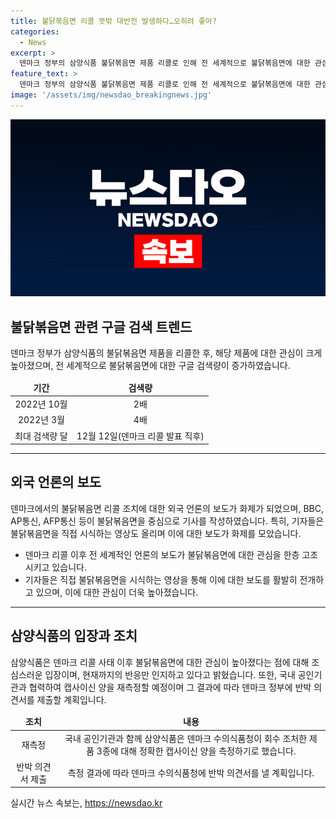 ```yaml
---
title: 불닭볶음면 리콜 뜻밖 대반전 발생하다…오히려 좋아?
categories:
  - News
excerpt: >
  덴마크 정부의 삼양식품 불닭볶음면 제품 리콜로 인해 전 세계적으로 불닭볶음면에 대한 관심이 높아지고 있다. 구글 검색 트렌드에 따르면 이달에 역대 최고치를 기록하며 덴마크의 리콜 발표 이후 특히 높아졌다. 불닭볶음면은 BBC, AP통신, AFP통신 등 외신에서 다뤄지며, 덴마크에서의 리콜로 불닭볶음면이 화제를 모으고 있다. 이에 삼양식품은 관련하여 주의를 당부하며, 국내 공인기관과 함께 덴마크 수의식품청이 회수 조치한 제품 3종에 대한 캡사이신양 측정 결과를 기다리고 있다.
feature_text: >
  덴마크 정부의 삼양식품 불닭볶음면 제품 리콜로 인해 전 세계적으로 불닭볶음면에 대한 관심이 높아지고 있다. 구글 검색 트렌드에 따르면 이달에 역대 최고치를 기록하며 덴마크의 리콜 발표 이후 특히 높아졌다. 불닭볶음면은 BBC, AP통신, AFP통신 등 외신에서 다뤄지며, 덴마크에서의 리콜로 불닭볶음면이 화제를 모으고 있다. 이에 삼양식품은 관련하여 주의를 당부하며, 국내 공인기관과 함께 덴마크 수의식품청이 회수 조치한 제품 3종에 대한 캡사이신양 측정 결과를 기다리고 있다.
image: '/assets/img/newsdao_breakingnews.jpg'
---
```


<p><img src="/assets/img/newsdao_breakingnews.jpg" alt="koreaapp 속보" /></p>

<h2 data-ke-size="size26">불닭볶음면 관련 구글 검색 트렌드</h2>

<p data-ke-size="size16">덴마크 정부가 삼양식품의 불닭볶음면 제품을 리콜한 후, 해당 제품에 대한 관심이 크게 높아졌으며, 전 세계적으로 불닭볶음면에 대한 구글 검색량이 증가하였습니다.</p>

<table>
    <thead>
        <tr>
            <td style="text-align: center; height: 17px;"><b>기간</b></td>
            <td style="text-align: center; height: 17px;"><b>검색량</b></td>
        </tr>
    </thead>
    <tbody>
        <tr>
            <td style="text-align: center; height: 17px;">2022년 10월</td>
            <td style="text-align: center; height: 17px;">2배</td>
        </tr>
        <tr>
            <td style="text-align: center; height: 17px;">2022년 3월</td>
            <td style="text-align: center; height: 17px;">4배</td>
        </tr>
        <tr>
            <td style="text-align: center; height: 17px;">최대 검색량 달</td>
            <td style="text-align: center; height: 17px;">12월 12일(덴마크 리콜 발표 직후)</td>
        </tr>
    </tbody>
</table>

<hr>

<h2 data-ke-size="size26">외국 언론의 보도</h2>

<p data-ke-size="size16">덴마크에서의 불닭볶음면 리콜 조치에 대한 외국 언론의 보도가 화제가 되었으며, BBC, AP통신, AFP통신 등이 불닭볶음면을 중심으로 기사를 작성하였습니다. 특히, 기자들은 불닭볶음면을 직접 시식하는 영상도 올리며 이에 대한 보도가 화제를 모았습니다.</p>

<ul>
    <li>덴마크 리콜 이후 전 세계적인 언론의 보도가 불닭볶음면에 대한 관심을 한층 고조시키고 있습니다.</li>
    <li>기자들은 직접 불닭볶음면을 시식하는 영상을 통해 이에 대한 보도를 활발히 전개하고 있으며, 이에 대한 관심이 더욱 높아졌습니다.</li>
</ul>

<hr>

<h2 data-ke-size="size26">삼양식품의 입장과 조치</h2>

<p data-ke-size="size16">삼양식품은 덴마크 리콜 사태 이후 불닭볶음면에 대한 관심이 높아졌다는 점에 대해 조심스러운 입장이며, 현재까지의 반응만 인지하고 있다고 밝혔습니다. 또한, 국내 공인기관과 협력하여 캡사이신 양을 재측정할 예정이며 그 결과에 따라 덴마크 정부에 반박 의견서를 제출할 계획입니다.</p>

<table>
    <thead>
        <tr>
            <td style="text-align: center; height: 17px;"><b>조치</b></td>
            <td style="text-align: center; height: 17px;"><b>내용</b></td>
        </tr>
    </thead>
    <tbody>
        <tr>
            <td style="text-align: center; height: 17px;">재측정</td>
            <td style="text-align: center; height: 17px;">국내 공인기관과 함께 삼양식품은 덴마크 수의식품청이 회수 조처한 제품 3종에 대해 정확한 캡사이신 양을 측정하기로 했습니다.</td>
        </tr>
        <tr>
            <td style="text-align: center; height: 17px;">반박 의견서 제출</td>
            <td style="text-align: center; height: 17px;">측정 결과에 따라 덴마크 수의식품청에 반박 의견서를 낼 계획입니다.</td>
        </tr>
    </tbody>
</table>
실시간 뉴스 속보는, <a href="https://newsdao.kr" rel="dofollow">https://newsdao.kr</a>


